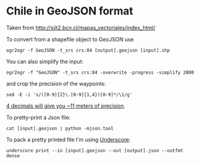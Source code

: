 Chile in GeoJSON format
=======================

Taken from http://siit2.bcn.cl/mapas_vectoriales/index_html/

To convert from a shapefile object to GeoJSON use

```
ogr2ogr -f GeoJSON -t_srs crs:84 [output].geojson [input].shp
```

You can also simplify the input:

```
ogr2ogr -f "GeoJSON" -t_srs crs:84 -overwrite -progress -simplify 2000
```

and crop the precision of the waypoints:

```
sed -E -i 's/([0-9]{2}\.[0-9]{1,4})[0-9]*/\1/g'
```

[4 decimals will give you ~11 meters of precision](http://en.wikipedia.org/wiki/Decimal_degrees).

To pretty-print a Json file:

```
cat [input].geojson | python -mjson.tool
```

To pack a pretty printed file I'm using [Underscore](https://github.com/ddopson/underscore-cli):

```
underscore print --in [input].geojson --out [output].json --outfmt dense
```
